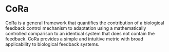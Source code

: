# CoRa
CoRa is a general framework that quantifies the contribution of a biological feedback control mechanism to adaptation using a mathematically controlled comparison to an identical system that does not contain the feedback. CoRa provides a simple and intuitive metric with broad applicability to biological feedback systems. 
